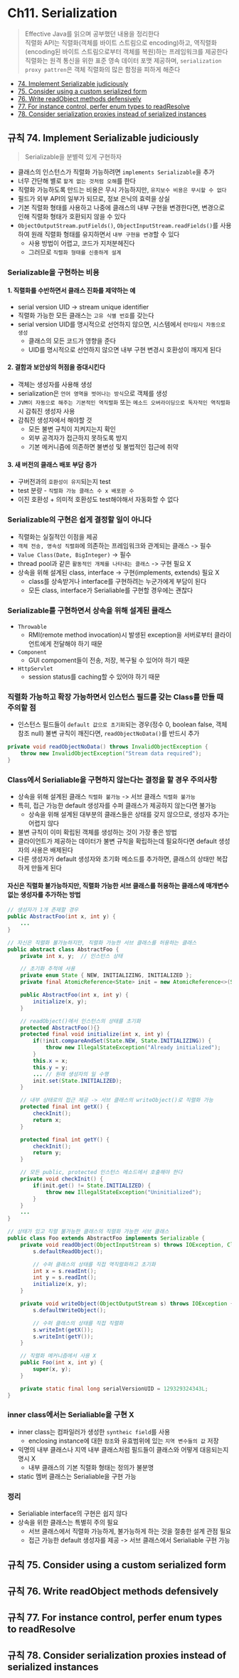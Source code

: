 # Ch11. Serialization
> Effective Java를 읽으며 공부했던 내용을 정리한다  
> 직렬화 API는 직렬화(객체를 바이트 스트림으로 encoding)하고, 역직렬화(encoding된 바이트 스트림으로부터 객체를 복원)하는 프레임워크를 제공한다  
> 직렬화는 원격 통신을 위한 표준 영속 데이터 포맷 제공하며, `serialization proxy pattren`은 객체 직렬화의 많은 함정을 피하게 해준다  


* [74. Implement Serializable judiciously](#규칙-74-implement-serializable-judiciously)
* [75. Consider using a custom serialized form](#규칙-75-consider-using-a-custom-serialized-form)
* [76. Write readObject methods defensively](#규칙-76-write-readobject-methods-defensively)
* [77. For instance control, perfer enum types to readResolve](#규칙-77-for-instance-control-perfer-enum-types-to-readresolve)
* [78. Consider serialization proxies instead of serialized instances](#규칙-78-consider-serialization-proxies-instead-of-serialized-instances)


## 규칙 74. Implement Serializable judiciously
> Serializable을 분별력 있게 구현하자

* 클래스의 인스턴스가 직렬화 가능하려면 `implements Serializable`을 추가
* 너무 간단해 별로 `할게 없는 것처럼 오해`를 한다
* 직렬화 가능하도록 만드는 비용은 무시 가능하지만, `유지보수 비용은 무시할 수 없다`
* 필드가 외부 API의 일부가 되므로, 정보 은닉의 효력을 상실
* 기본 직렬화 형태를 사용하고 나중에 클래스의 내부 구현을 변경한다면, 변경으로 인해 직렬화 형태가 호환되지 않을 수 있다
* `ObjectOutputStream.putFields()`, `ObjectInputStream.readFields()`를 사용하여 원래 직렬화 형태를 유지하면서 `내부 구현을 변경`할 수 있다
   * 사용 방법이 어렵고, 코드가 지저분헤진다
   * 그러므로 `직렬화 형태를 신중하게 설계`


### Serializable을 구현하는 비용

#### 1. 직렬화를 수반하면서 클래스 진화를 제약하는 예
* serial version UID -> stream unique identifier
* 직렬화 가능한 모든 클래스는 `고유 식별 번호`를 갖는다
* serial version UID를 명시적으로 선언하지 않으면, 시스템에서 `런타임시 자동으로 생성`
   * 클래스의 모든 코드가 영향을 준다
   * UID를 명시적으로 선언하지 않으면 내부 구현 변경시 호환성이 깨지게 된다

#### 2. 결함과 보안상의 허점을 증대시킨다
* 객체는 생성자를 사용해 생성
* serialization은 `언어 영역을 벗어나는 방식`으로 객체를 생성
* `JVM이 자동으로 해주는 기본적인 역직렬화` 또는 `메소드 오버라이딩으로 독자적인 역직렬화`시 감춰진 생성자 사용
* 감춰진 생성자에서 해야할 것
   * 모든 불변 규칙이 지켜지는지 확인
   * 외부 공격자가 접근하지 못하도록 방지
   * 기본 메커니즘에 의존하면 불변성 및 불법적인 접근에 취약

#### 3. 새 버전의 클래스 배포 부담 증가
* 구버전과의 `호환성이 유지`되는지 test
* test 분량 - `직렬화 가능 클래스 수 x 배포판 수`
* 이진 호환성 + 의미적 호환성도 test해야해서 자동화할 수 없다



### Serializable의 구현은 쉽게 결정할 일이 아니다
* 직렬화는 실질적인 이점을 제공
* `객체 전송, 영속성 직렬화`에 의존하는 프레임워크와 관계되는 클래스 -> 필수
* `Value Class(Date, BigInteger)` -> 필수
* thread pool과 같은 `활동적인 개체를 나타내는 클래스` -> 구현 필요 X
* 상속을 위해 설계된 class, interface -> 구현(implements, extends) 필요 X
   * class를 상속받거나 interface를 구현하려는 누군가에게 부담이 된다
   * 모든 class, interface가 Serialiable를 구현할 경우에는 괜찮다



### Serializable를 구현하면서 상속을 위해 설계된 클래스
* `Throwable`
   * RMI(remote method invocation)시 발생된 exception을 서버로부터 클라이언트에게 전달해야 하기 때문
* `Component`
   * GUI compoment들이 전송, 저장, 복구될 수 있어야 하기 때문
* `HttpServlet`
   * session status를 caching할 수 있어야 하기 때문


### 직렬화 가능하고 확장 가능하면서 인스턴스 필드를 갖는 Class를 만들 때 주의할 점
* 인스턴스 필드들이 `default 값으로 초기화`되는 경우(정수 0, boolean false, 객체 참조 null) 불변 규칙이 깨진다면, `readObjectNoData()`를 반드시 추가
```java
private void readObjectNoData() throws InvalidObjectException {
    throw new InvalidObjectException("Stream data required");
}
```


### Class에서 Serialiable을 구현하지 않는다는 결정을 할 경우 주의사항
* 상속을 위해 설계된 클래스 `직렬화 불가능` -> 서브 클래스 `직렬화 불가능`
* 특히, 접근 가능한 default 생성자를 수퍼 클래스가 제공하지 않는다면 불가능
   * 상속을 위해 설계된 대부분의 클래스들은 상태를 갖지 않으므로, 생성자 추가는 어렵지 않다
* 불변 규칙이 이미 확립된 객체를 생성하는 것이 가장 좋은 방법
* 클라이언트가 제공하는 데이터가 불변 규칙을 확립하는데 필요하다면 default 생성자의 사용은 배제된다
* 다른 생성자가 default 생성자와 초기화 메소드를 추가하면, 클래스의 상태만 복잡하게 만들게 된다


#### 자신은 직렬화 불가능하지만, 직렬화 가능한 서브 클래스를 허용하는 클래스에 매개변수 없는 생성자를 추가하는 방법
```java
// 생성자가 1개 존재할 경우
public AbstractFoo(int x, int y) {
    ...
}

// 자신은 직렬화 불가능하지만, 직렬화 가능한 서브 클래스를 허용하는 클래스
public abstract class AbstractFoo {
    private int x, y;  // 인스턴스 상태

    // 초기화 추적에 사용
    private enum State { NEW, INITIALIZING, INITIALIZED };
    private final AtomicReference<State> init = new AtomicReference<>(State.NEW);

    public AbstractFoo(int x, int y) {
        initialize(x, y);
    }

    // readObject()에서 인스턴스의 상태를 초기화
    protected AbstractFoo(){}
    protected final void initialize(int x, int y) {
        if(!init.compareAndSet(State.NEW, State.INITIALIZING)) {
            throw new IllegalStateException("Already initialized");
        }
        this.x = x;
        this.y = y;
        ... // 원래 생성자의 일 수행
        init.set(State.INITIALIZED);
    }

    // 내부 상태로의 접근 제공 -> 서브 클래스의 writeObject()로 직렬화 가능
    protected final int getX() {
        checkInit();
        return x;
    }

    protected final int getY() {
        checkInit();
        return y;
    }

    // 모든 public, protected 인스턴스 메소드에서 호출해야 한다
    private void checkInit() {
        if(init.get() != State.INITIALIZED) {
            throw new IllegalStateException("Uninitialized");
        }
    }
    ...
}

// 상태가 있고 직렬 불가능한 클래스의 직렬화 가능한 서브 클래스
public class Foo extends AbstractFoo implements Serializable {
    private void readObject(ObjectInputStream s) throws IOException, ClassNotFoundException {
        s.defaultReadObject();

        // 수퍼 클래스의 상태를 직접 역직렬화하고 초기화
        int x = s.readInt();
        int y = s.readInt();
        initialize(x, y);
    }

    private void writeObject(ObjectOutputStream s) throws IOException {
        s.defaultWriteObject();

        // 수퍼 클래스의 상태를 직접 직렬화
        s.writeInt(getX());
        s.writeInt(getY());
    }

    // 직렬화 메커니즘에서 사용 X
    public Foo(int x, int y) {
        super(x, y);
    }

    private static final long serialVersionUID = 129329324343L;
}
```

### inner class에서는 Serialiable을 구현 X
* inner class는 컴파일러가 생성한 `syntheic field`를 사용
   * enclosing instance에 대한 `참조`와 유효범위에 있는 `지역 변수들의 값` 저장
* 익명의 내부 클래스나 지역 내부 클래스처럼 필드들이 클래스와 어떻게 대응되는지 명시 X
   * 내부 클래스의 기본 직렬화 형태는 정의가 불분명
* static 멤버 클래스는 Serialiable을 구현 가능


### 정리
* Serialiable interface의 구현은 쉽지 않다
* 상속을 위한 클래스는 특별히 주의 필요
   * 서브 클래스에서 직렬화 가능하게, 불가능하게 하는 것을 절충한 설계 관점 필요
   * 접근 가능한 default 생성자를 제공 -> 서브 클래스에서 Serialiable 구현 가능



## 규칙 75. Consider using a custom serialized form

## 규칙 76. Write readObject methods defensively

## 규칙 77. For instance control, perfer enum types to readResolve

## 규칙 78. Consider serialization proxies instead of serialized instances

